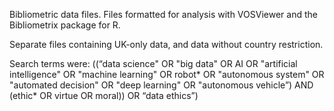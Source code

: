 Bibliometric data files.
Files formatted for analysis with VOSViewer and the Bibliometrix package for R.

Separate files containing UK-only data, and data without country restriction.

Search terms were: 
((“data science" OR "big data" OR AI OR "artificial intelligence" OR "machine learning" OR robot* OR "autonomous system" OR "automated decision" OR "deep learning" OR "autonomous vehicle”) AND (ethic* OR virtue OR moral)) OR “data ethics”) 

